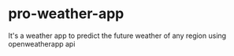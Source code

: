 # pro-weather-app
It's a weather app to predict the future weather of any region using openweatherapp api
